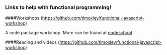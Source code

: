 ### Links to help with functional programming!

####Workshops
(https://github.com/timoxley/functional-javascript-workshop)

A node package workshop. More can be found at [nodeschool](http://nodeschool.io/)

####Reading and videos
(https://github.com/timoxley/functional-javascript-workshop)